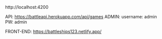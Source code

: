 http://localhost:4200

API: https://battleapi.herokuapp.com/api/games
ADMIN: username: admin
PW: admin

FRONT-END: https://battleships123.netlify.app/

